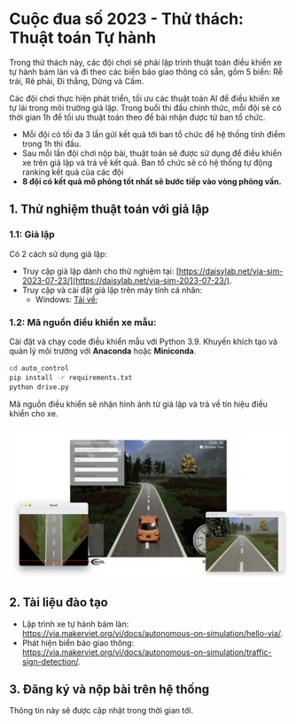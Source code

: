 # Cuộc đua số 2023 - Thử thách: Thuật toán Tự hành

Trong thử thách này, các đội chơi sẽ phải lập trình thuật toán điều khiển xe tự hành bám làn và đi theo các biển báo giao thông có sẵn, gồm 5 biển: Rễ trái, Rẽ phải, Đi thẳng, Dừng và Cấm.

Các đội chơi thực hiện phát triển, tối ưu các thuật toán AI để điều khiển xe tự lái trong môi trường giả lập. Trong buổi thi đấu chính thức, mỗi đội sẽ có thời gian 1h để tối ưu thuật toán theo đề bài nhận được từ ban tổ chức.

- Mỗi đội có tối đa 3 lần gửi kết quả tới ban tổ chức để hệ thống tính điểm trong 1h thi đấu.
- Sau mỗi lần đội chơi nộp bài, thuật toán sẽ được sử dụng để điều khiển xe trên giả lập và trả về kết quả. Ban tổ chức sẽ có hệ thống tự động ranking kết quả của các đội
- **8 đội có kết quả mô phỏng tốt nhất sẽ bước tiếp vào vòng phỏng vấn.**

## 1. Thử nghiệm thuật toán với giả lập

### 1.1: Giả lập

Có 2 cách sử dụng giả lập:

- Truy cập giả lập dành cho thử nghiệm tại: [https://daisylab.net/via-sim-2023-07-23/](https://daisylab.net/via-sim-2023-07-23/).
- Truy cập và cài đặt giả lập trên máy tính cá nhân:
  - Windows: [Tải về](https://github.com/makerviet/tfs-auto-algorithms/releases/download/v0.1/VIA-Sim-Windows-2023-07-24.zip);

### 1.2: Mã nguồn điều khiển xe mẫu:

Cài đặt và chạy code điều khiển mẫu với Python 3.9. Khuyến khích tạo và quản lý môi trường với **Anaconda** hoặc **Miniconda**.

```bash
cd auto_control
pip install -r requirements.txt
python drive.py
```

Mã nguồn điều khiển sẽ nhận hình ảnh từ giả lập và trả về tín hiệu điều khiển cho xe.

![](images/control.png)

## 2. Tài liệu đào tạo

- Lập trình xe tự hành bám làn: <https://via.makerviet.org/vi/docs/autonomous-on-simulation/hello-via/>.
- Phát hiện biển báo giao thông: <https://via.makerviet.org/vi/docs/autonomous-on-simulation/traffic-sign-detection/>.

## 3. Đăng ký và nộp bài trên hệ thống

Thông tin này sẽ được cập nhật trong thời gian tới.
